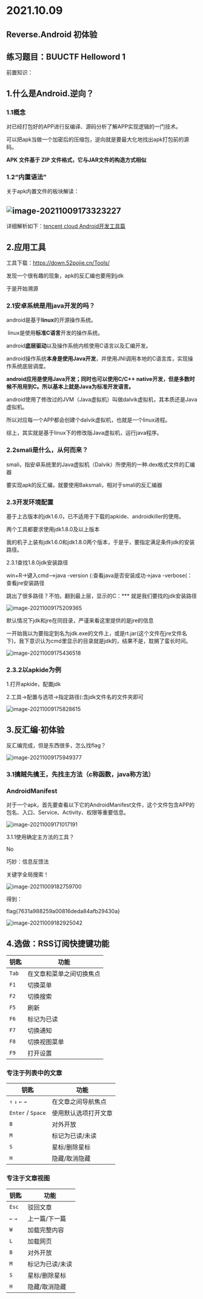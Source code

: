 # 2021.10.09

## Reverse.Android 初体验

## 练习题目：BUUCTF Helloword 1

前置知识：

## 1.什么是Android.逆向？

### 1.1概念

对已经打包好的APP进行反编译、源码分析了解APP实现逻辑的一门技术。

可以把apk当做一个加密后的压缩包，逆向就是要最大化地找出apk打包前的源码。

**APK 文件基于 ZIP 文件格式，它与JAR文件的构造方式相似**

### 1.2“内置语法”

关于apk内置文件的板块解读：

## ![image-20211009173323227](https://i.loli.net/2021/10/09/eL1h6vXlWxSyboO.png)

详细解析如下：[tencent cloud Android开发工具篇](https://cloud.tencent.com/developer/article/1548700)

## 2.应用工具

工具下载：https://down.52pojie.cn/Tools/

发现一个很有趣的现象，apk的反汇编也要用到jdk

于是开始溯源

### 2.1安卓系统是用java开发的吗？

android是基于**linux**的开源操作系统。

​		linux是使用**标准C语言**开发的操作系统。

​	   android**底层驱动**以及操作系统内核使用C语言以及汇编开发。

​	   android操作系统**本身是使用Java开发**，并使用JNI调用本地的C语言库，实现操作系统底层调度。



**android应用是使用Java开发；同时也可以使用C/C++ native开发，但是多数时候不用用到C。所以基本上就是Java为标准开发语言。**



android使用了修改过的JVM（Java虚拟机）叫做dalvik虚拟机，其本质还是Java虚拟机。



所以对应每一个APP都会创建个dalvik虚拟机，也就是一个linux进程。

综上，其实就是基于linux下的修改版Java虚拟机，运行java程序。



### 2.2smali是什么，从何而来？



smali，指安卓系统里的Java虚拟机（Dalvik）所使用的一种.dex格式文件的汇编器



要实现apk的反汇编，就要使用Baksmali，相对于smali的反汇编器



### 2.3开发环境配置

基于上古版本的jdk1.6.0，已不适用于下载的apkide、androidkiller的使用。

两个工具都要求使用jdk1.8.0及以上版本

我的机子上装有jdk1.6.0和jdk1.8.0两个版本，于是乎，要指定满足条件jdk的安装路径。

2.3.1查找1.8.0jdk安装路径

win+R->键入cmd—>java -version (:查看java是否安装成功->java -verbose(：查看jre安装路径

跳出了很多路径？不怕，翻到最上层，显示的C：*** 就是我们要找的jdk安装路径

![image-20211009175209365](https://i.loli.net/2021/10/09/SYOWPVtirsjTuHn.png)

默认情况下jdk和jre在同目录，严谨来看这里提供的是jre的信息



一开始我以为要指定到名为jdk.exe的文件上，或是rt.jar(这个文件在jre文件名下)，我下意识认为cmd里显示的目录就是jdk的，结果不是，耽搁了蛮长时间。

![image-20211009175436518](https://i.loli.net/2021/10/09/q856Ypgh4uBXCx3.png)

### 2.3.2以apkide为例

1.打开apkide，配置jdk

2.工具->配置与选项->指定路径(:含jdk文件名的文件夹即可

![image-20211009175828615](https://i.loli.net/2021/10/09/YZ7bQyh18if5LNa.png)

## 3.反汇编·初体验

反汇编完成，但是东西很多，怎么找flag？

![image-20211009175949377](https://i.loli.net/2021/10/09/GoFcEkz9YObPSAh.png)

### 3.1擒贼先擒王，先找主方法（c称函数，java称方法）

### AndroidManifest

对于一个apk，首先要查看以下它的AndroidManifest文件，这个文件包含APP的包名、入口、Service、Activity、权限等重要信息。

![image-20211009171017191](https://i.loli.net/2021/10/09/WtTJhc3bkjPHlX9.png)

3.1.1使用确定主方法的工具？

No

巧妙：信息反馈法

关键字全局搜索！

![image-20211009182759700](https://i.loli.net/2021/10/09/jz7gHPLfVJG2vCX.png)

得到：

flag{7631a988259a00816deda84afb29430a}

![image-20211009182925042](https://i.loli.net/2021/10/09/CUxL4meIRrcfGAH.png)











## 4.选做：RSS订阅快捷键功能

| 钥匙  | 功能                     |
| ----- | ------------------------ |
| `Tab` | 在文章和菜单之间切换焦点 |
| `F1`  | 切换菜单                 |
| `F2`  | 切换搜索                 |
| `F5`  | 刷新                     |
| `F6`  | 标记为已读               |
| `F7`  | 切换通知                 |
| `F8`  | 切换视图菜单             |
| `F9`  | 打开设置                 |

### 专注于列表中的文章

| 钥匙              | 功能                 |
| ----------------- | -------------------- |
| `↑` `↓` `←` `→`   | 在文章之间导航焦点   |
| `Enter` / `Space` | 使用默认选项打开文章 |
| `B`               | 对外开放             |
| `M`               | 标记为已读/未读      |
| `S`               | 星标/删除星标        |
| `H`               | 隐藏/取消隐藏        |

### 专注于文章视图

| 钥匙    | 功能            |
| ------- | --------------- |
| `Esc`   | 驳回文章        |
| `←` `→` | 上一篇/下一篇   |
| `W`     | 加载完整内容    |
| `L`     | 加载网页        |
| `B`     | 对外开放        |
| `M`     | 标记为已读/未读 |
| `S`     | 星标/删除星标   |
| `H`     | 隐藏/取消隐藏   |

